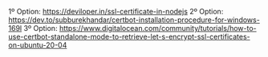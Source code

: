 1º Option:
https://deviloper.in/ssl-certificate-in-nodejs
2º Option:
https://dev.to/subburekhandar/certbot-installation-procedure-for-windows-169l
3º Option:
https://www.digitalocean.com/community/tutorials/how-to-use-certbot-standalone-mode-to-retrieve-let-s-encrypt-ssl-certificates-on-ubuntu-20-04
